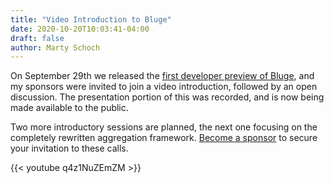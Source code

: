 ```yaml
---
title: "Video Introduction to Bluge"
date: 2020-10-20T10:03:41-04:00
draft: false
author: Marty Schoch
---
```


On September 29th we released the [first developer preview of Bluge](https://blugelabs.com/blog/bluge-developer-preview/), and my sponsors were invited to join a video introduction, followed by an open discussion.  The presentation portion of this was recorded, and is now being made available to the public.

Two more introductory sessions are planned, the next one focusing on the completely rewritten aggregation framework.  [Become a sponsor](https://blugelabs.com/thanks/) to secure your invitation to these calls.

<!--more-->

{{< youtube q4z1NuZEmZM >}}